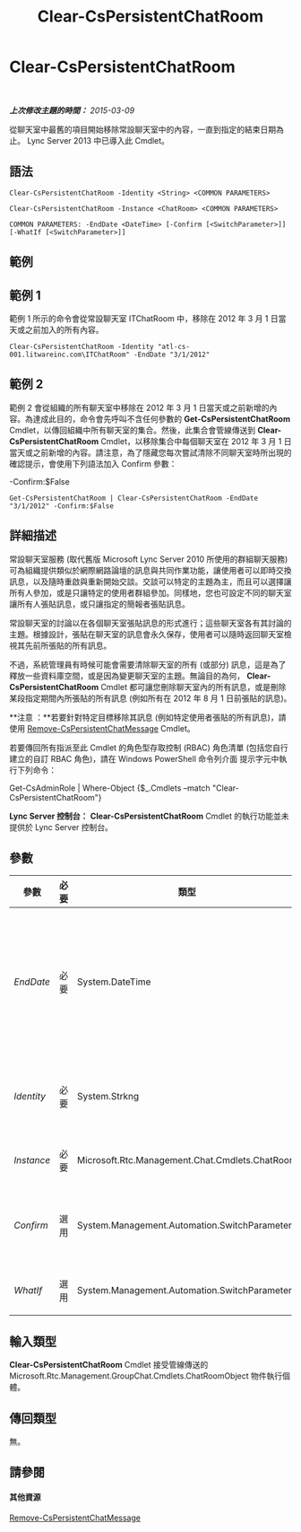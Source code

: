 ﻿---
title: Clear-CsPersistentChatRoom
TOCTitle: Clear-CsPersistentChatRoom
ms:assetid: 6b7801d8-d924-4e97-9b17-ceb6a263a7a7
ms:mtpsurl: https://technet.microsoft.com/zh-tw/library/JJ204976(v=OCS.15)
ms:contentKeyID: 49291224
ms.date: 08/10/2015
mtps_version: v=OCS.15
ms.translationtype: HT
---

# Clear-CsPersistentChatRoom

 

_**上次修改主題的時間：** 2015-03-09_

從聊天室中最舊的項目開始移除常設聊天室中的內容，一直到指定的結束日期為止。 Lync Server 2013 中已導入此 Cmdlet。

## 語法

    Clear-CsPersistentChatRoom -Identity <String> <COMMON PARAMETERS>

    Clear-CsPersistentChatRoom -Instance <ChatRoom> <COMMON PARAMETERS>

    COMMON PARAMETERS: -EndDate <DateTime> [-Confirm [<SwitchParameter>]] [-WhatIf [<SwitchParameter>]]

## 範例

## 範例 1

範例 1 所示的命令會從常設聊天室 ITChatRoom 中，移除在 2012 年 3 月 1 日當天或之前加入的所有內容。

    Clear-CsPersistentChatRoom -Identity "atl-cs-001.litwareinc.com\ITChatRoom" -EndDate "3/1/2012"

## 範例 2

範例 2 會從組織的所有聊天室中移除在 2012 年 3 月 1 日當天或之前新增的內容。為達成此目的，命令會先呼叫不含任何參數的 **Get-CsPersistentChatRoom** Cmdlet，以傳回組織中所有聊天室的集合。然後，此集合會管線傳送到 **Clear-CsPersistentChatRoom** Cmdlet，以移除集合中每個聊天室在 2012 年 3 月 1 日當天或之前新增的內容。請注意，為了隱藏您每次嘗試清除不同聊天室時所出現的確認提示，會使用下列語法加入 Confirm 參數：

\-Confirm:$False

    Get-CsPersistentChatRoom | Clear-CsPersistentChatRoom -EndDate "3/1/2012" -Confirm:$False

## 詳細描述

常設聊天室服務 (取代舊版 Microsoft Lync Server 2010 所使用的群組聊天服務) 可為組織提供類似於網際網路論壇的訊息與共同作業功能，讓使用者可以即時交換訊息，以及隨時重啟與重新開始交談。交談可以特定的主題為主，而且可以選擇讓所有人參加，或是只讓特定的使用者群組參加。同樣地，您也可設定不同的聊天室讓所有人張貼訊息，或只讓指定的簡報者張貼訊息。

常設聊天室的討論以在各個聊天室張貼訊息的形式進行；這些聊天室各有其討論的主題。根據設計，張貼在聊天室的訊息會永久保存，使用者可以隨時返回聊天室檢視其先前所張貼的所有訊息。

不過，系統管理員有時候可能會需要清除聊天室的所有 (或部分) 訊息，這是為了釋放一些資料庫空間，或是因為變更聊天室的主題。無論目的為何， **Clear-CsPersistentChatRoom** Cmdlet 都可讓您刪除聊天室內的所有訊息，或是刪除某段指定期間內所張貼的所有訊息 (例如所有在 2012 年 8 月 1 日前張貼的訊息)。

**注意 ：**若要針對特定目標移除其訊息 (例如特定使用者張貼的所有訊息)，請使用 [Remove-CsPersistentChatMessage](remove-cspersistentchatmessage.md) Cmdlet。

若要傳回所有指派至此 Cmdlet 的角色型存取控制 (RBAC) 角色清單 (包括您自行建立的自訂 RBAC 角色)，請在 Windows PowerShell 命令列介面 提示字元中執行下列命令：

Get-CsAdminRole | Where-Object {$\_.Cmdlets –match "Clear-CsPersistentChatRoom"}

**Lync Server 控制台：** **Clear-CsPersistentChatRoom** Cmdlet 的執行功能並未提供於 Lync Server 控制台。

## 參數


<table>
<colgroup>
<col style="width: 25%" />
<col style="width: 25%" />
<col style="width: 25%" />
<col style="width: 25%" />
</colgroup>
<thead>
<tr class="header">
<th>參數</th>
<th>必要</th>
<th>類型</th>
<th>說明</th>
</tr>
</thead>
<tbody>
<tr class="odd">
<td><p><em>EndDate</em></p></td>
<td><p>必要</p></td>
<td><p>System.DateTime</p></td>
<td><p>指定應移除內容的最後日期。例如，如果您指定 EndDate 為 3/1/2012 (美國英文的 2012 年 3 月 1 日)，將會刪除在 2012 年 3 月 1 日當天或之前加入聊天室的所有常設聊天室內容。</p>
<p>執行 <strong>Clear-CsPersistentChatRoom</strong> cmdlet 時，必須指定 EndDate。</p></td>
</tr>
<tr class="even">
<td><p><em>Identity</em></p></td>
<td><p>必要</p></td>
<td><p>System.Strkng</p></td>
<td><p>要移除其內容之聊天室的 Identity。例如：</p>
<p>-Identity &quot;atl-cs-001.litwareinc.com\ITChatRoom&quot;</p></td>
</tr>
<tr class="odd">
<td><p><em>Instance</em></p></td>
<td><p>必要</p></td>
<td><p>Microsoft.Rtc.Management.Chat.Cmdlets.ChatRoom</p></td>
<td><p>允許您將物件參考傳遞給 Cmdlet，而非設定個別的參數值。</p></td>
</tr>
<tr class="even">
<td><p><em>Confirm</em></p></td>
<td><p>選用</p></td>
<td><p>System.Management.Automation.SwitchParameter</p></td>
<td><p>執行命令前先要求您確認。如果您將此參數值設為 False，當您執行 Cmdlet 時，將不會出現確認提示。</p>
<p>-Confirm:$False</p></td>
</tr>
<tr class="odd">
<td><p><em>WhatIf</em></p></td>
<td><p>選用</p></td>
<td><p>System.Management.Automation.SwitchParameter</p></td>
<td><p>說明執行命令時若不實際執行命令的後果。</p></td>
</tr>
</tbody>
</table>


## 輸入類型

**Clear-CsPersistentChatRoom** Cmdlet 接受管線傳送的 Microsoft.Rtc.Management.GroupChat.Cmdlets.ChatRoomObject 物件執行個體。

## 傳回類型

無。

## 請參閱

#### 其他資源

[Remove-CsPersistentChatMessage](remove-cspersistentchatmessage.md)

